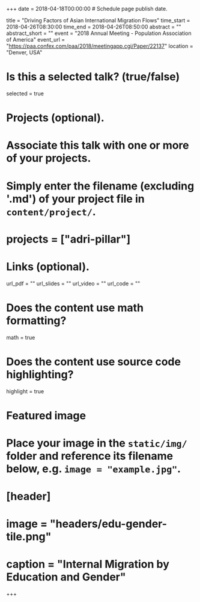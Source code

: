 +++
date = 2018-04-18T00:00:00  # Schedule page publish date.

title = "Driving Factors of Asian International Migration Flows"
time_start = 2018-04-26T08:30:00
time_end = 2018-04-26T08:50:00
abstract = ""
abstract_short = ""
event = "2018 Annual Meeting - Population Association of America"
event_url = "https://paa.confex.com/paa/2018/meetingapp.cgi/Paper/22137"
location = "Denver, USA"

# Is this a selected talk? (true/false)
selected = true

# Projects (optional).
#   Associate this talk with one or more of your projects.
#   Simply enter the filename (excluding '.md') of your project file in `content/project/`.
# projects = ["adri-pillar"]

# Links (optional).
url_pdf = ""
url_slides = ""
url_video = ""
url_code = ""

# Does the content use math formatting?
math = true

# Does the content use source code highlighting?
highlight = true

# Featured image
# Place your image in the `static/img/` folder and reference its filename below, e.g. `image = "example.jpg"`.
# [header]
# image = "headers/edu-gender-tile.png"
# caption = "Internal Migration by Education and Gender"

+++


